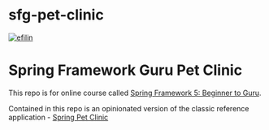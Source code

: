 # sfg-pet-clinic
[![efilin](https://circleci.com/gh/efilin/sfg-pet-clinic.svg?style=svg)](https://circleci.com/gh/efilin/sfg-pet-clinic)

# Spring Framework Guru Pet Clinic

This repo is for online course called [Spring Framework 5: Beginner to Guru](https://www.udemy.com/spring-framework-5-beginner-to-guru/?couponCode=GITHUB_SFGPETCLINIC).

Contained in this repo is an opinionated version of the classic reference application - [Spring Pet Clinic](https://github.com/spring-projects/spring-petclinic)


